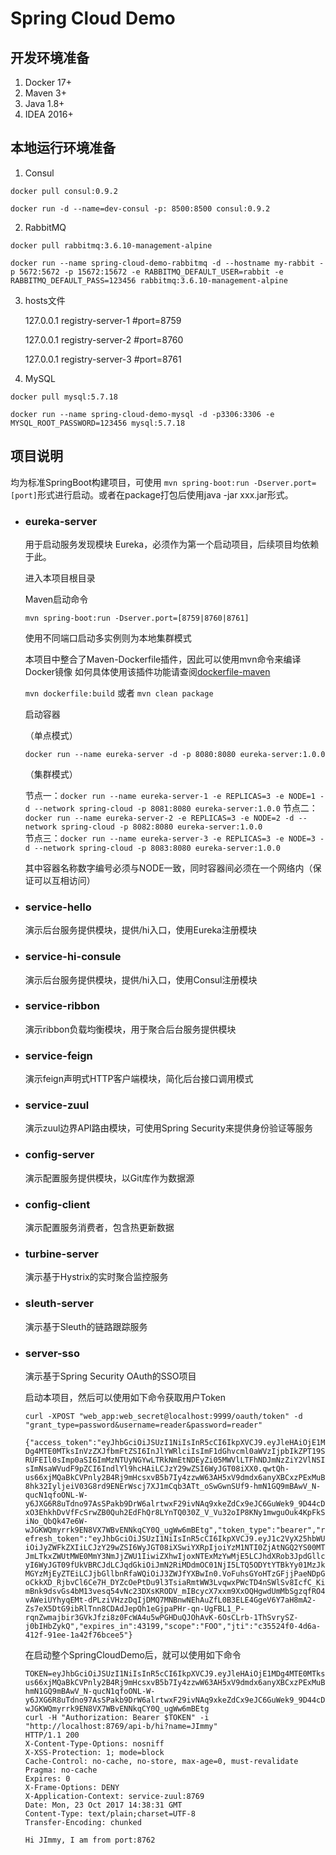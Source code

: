 # Spring Cloud Demo

## 开发环境准备
1. Docker 17+
2. Maven 3+
3. Java 1.8+
4. IDEA 2016+

## 本地运行环境准备
1. Consul

`docker pull consul:0.9.2`

`docker run -d --name=dev-consul -p: 8500:8500 consul:0.9.2`

2. RabbitMQ

`docker pull rabbitmq:3.6.10-management-alpine`

`docker run --name spring-cloud-demo-rabbitmq -d --hostname my-rabbit -p 5672:5672 -p 15672:15672 -e RABBITMQ_DEFAULT_USER=rabbit -e RABBITMQ_DEFAULT_PASS=123456 rabbitmq:3.6.10-management-alpine`

3. hosts文件 

    127.0.0.1       registry-server-1  #port=8759
    
    127.0.0.1       registry-server-2  #port=8760
    
    127.0.0.1       registry-server-3  #port=8761

4. MySQL

`docker pull mysql:5.7.18`

`docker run --name spring-cloud-demo-mysql -d -p3306:3306 -e MYSQL_ROOT_PASSWORD=123456 mysql:5.7.18`

## 项目说明

均为标准SpringBoot构建项目，可使用 `mvn spring-boot:run -Dserver.port=[port]`形式进行启动。或者在package打包后使用java -jar xxx.jar形式。
- ### eureka-server 
    
    用于启动服务发现模块 Eureka，必须作为第一个启动项目，后续项目均依赖于此。
    
    进入本项目根目录
    
    Maven启动命令

    `mvn spring-boot:run -Dserver.port=[8759|8760|8761]`

    使用不同端口启动多实例则为本地集群模式
    
    本项目中整合了Maven-Dockerfile插件，因此可以使用mvn命令来编译Docker镜像
    如何具体使用该插件功能请查阅[dockerfile-maven](https://github.com/spotify/dockerfile-maven)
    
    `mvn dockerfile:build` 或者 `mvn clean package`
    
    启动容器
    
    （单点模式）
    
    `docker run --name eureka-server -d -p 8080:8080 eureka-server:1.0.0`
    
    （集群模式）
    
    节点一：`docker run --name eureka-server-1 -e REPLICAS=3 -e NODE=1 -d --network spring-cloud -p 8081:8080 eureka-server:1.0.0`
    节点二：`docker run --name eureka-server-2 -e REPLICAS=3 -e NODE=2 -d --network spring-cloud -p 8082:8080 eureka-server:1.0.0`    
    节点三：`docker run --name eureka-server-3 -e REPLICAS=3 -e NODE=3 -d --network spring-cloud -p 8083:8080 eureka-server:1.0.0`
    
    其中容器名称数字编号必须与NODE一致，同时容器间必须在一个网络内（保证可以互相访问）
    
- ### service-hello

    演示后台服务提供模块，提供/hi入口，使用Eureka注册模块
    
- ### service-hi-consule

    演示后台服务提供模块，提供/hi入口，使用Consul注册模块

- ### service-ribbon

    演示ribbon负载均衡模块，用于聚合后台服务提供模块
    
- ### service-feign

    演示feign声明式HTTP客户端模块，简化后台接口调用模式
    
- ### service-zuul

    演示zuul边界API路由模块，可使用Spring Security来提供身份验证等服务
    
- ### config-server

    演示配置服务提供模块，以Git库作为数据源

- ### config-client

    演示配置服务消费者，包含热更新数据

- ### turbine-server

    演示基于Hystrix的实时聚合监控服务

- ### sleuth-server

    演示基于Sleuth的链路跟踪服务

- ### server-sso

    演示基于Spring Security OAuth的SSO项目
    
    启动本项目，然后可以使用如下命令获取用户Token
    
    `curl -XPOST "web_app:web_secret@localhost:9999/oauth/token" -d "grant_type=password&username=reader&password=reader"`
    
    `{"access_token":"eyJhbGciOiJSUzI1NiIsInR5cCI6IkpXVCJ9.eyJleHAiOjE1MDg4MTE0MTksInVzZXJfbmFtZSI6InJlYWRlciIsImF1dGhvcml0aWVzIjpbIkZPT19SRUFEIl0sImp0aSI6ImMzNTUyNGYwLTRkNmEtNDEyZi05MWVlLTFhNDJmNzZiY2VlNSIsImNsaWVudF9pZCI6IndlYl9hcHAiLCJzY29wZSI6WyJGT08iXX0.qwtQh-us66xjMQaBkCVPnly2B4Rj9mHcsxvB5b7Iy4zzwW63AH5xV9dmdx6anyXBCxzPExMuB8hk32IyljeiV03G8rd9ENErWscj7XJ1mCqb3ATt_oSwGwnSUf9-hmN1GQ9mBAwV_N-qucN1qfoONL-W-y6JXG6R8uTdno97AsSPakb9DrW6alrtwxF29ivNAq9xkeZdCx9eJC6GuWek9_9D44cDxO3EhkhDvVfFcSrwZB0Quh2EdFhQr8LYnTQ030Z_V_Vu32oIP8KNy1mwguOuk4KpFkSiNo_QbQk47e6W-wJGKWQmyrrk9EN8VX7WBvENNkqCY0Q_ugWw6mBEtg","token_type":"bearer","refresh_token":"eyJhbGciOiJSUzI1NiIsInR5cCI6IkpXVCJ9.eyJ1c2VyX25hbWUiOiJyZWFkZXIiLCJzY29wZSI6WyJGT08iXSwiYXRpIjoiYzM1NTI0ZjAtNGQ2YS00MTJmLTkxZWUtMWE0MmY3NmJjZWU1IiwiZXhwIjoxNTExMzYwMjE5LCJhdXRob3JpdGllcyI6WyJGT09fUkVBRCJdLCJqdGkiOiJmN2RiMDdmOC01NjI5LTQ5ODYtYTBkYy01MzJkMGYzMjEyZTEiLCJjbGllbnRfaWQiOiJ3ZWJfYXBwIn0.VoFuhsGYoHTzGFjjPaeNDpGoCkkXD_RjbvCl6Ce7H_DYZcOePtDu9l3TsiaRmtWW3LvqwxPWcTD4nSWlSv8IcfC_KimBnk9dsvGs4bM13vesq54vNc23DXsKRODV_mIBcycX7xxm9XxOQHgwdUmMbSgzqfRO4vAWeiUYhyqEMt-dPLziVHzzDqIjDMQ7MNBnwNEhAuZfL0B3ELE4GgeV6Y7aH8mA2-Zs7eX5DtG9ibRlTnn8CDAdJepQh1eGjpaPHr-qn-UgFBL1_P-rqnZwmajbir3GVkJfzi8z0FcWA4u5wPGHDuQJOhAvK-6OsCLrb-1ThSvrySZ-j0bIHbZykQ","expires_in":43199,"scope":"FOO","jti":"c35524f0-4d6a-412f-91ee-1a42f76bcee5"}`
    
    在启动整个SpringCloudDemo后，就可以使用如下命令
    ```
    TOKEN=eyJhbGciOiJSUzI1NiIsInR5cCI6IkpXVCJ9.eyJleHAiOjE1MDg4MTE0MTksInVzZXJfbmFtZSI6InJlYWRlciIsImF1dGhvcml0aWVzIjpbIkZPT19SRUFEIl0sImp0aSI6ImMzNTUyNGYwLTRkNmEtNDEyZi05MWVlLTFhNDJmNzZiY2VlNSIsImNsaWVudF9pZCI6IndlYl9hcHAiLCJzY29wZSI6WyJGT08iXX0.qwtQh-us66xjMQaBkCVPnly2B4Rj9mHcsxvB5b7Iy4zzwW63AH5xV9dmdx6anyXBCxzPExMuB8hk32IyljeiV03G8rd9ENErWscj7XJ1mCqb3ATt_oSwGwnSUf9-hmN1GQ9mBAwV_N-qucN1qfoONL-W-y6JXG6R8uTdno97AsSPakb9DrW6alrtwxF29ivNAq9xkeZdCx9eJC6GuWek9_9D44cDxO3EhkhDvVfFcSrwZB0Quh2EdFhQr8LYnTQ030Z_V_Vu32oIP8KNy1mwguOuk4KpFkSiNo_QbQk47e6W-wJGKWQmyrrk9EN8VX7WBvENNkqCY0Q_ugWw6mBEtg
    curl -H "Authorization: Bearer $TOKEN" -i "http://localhost:8769/api-b/hi?name=JImmy"
    HTTP/1.1 200 
    X-Content-Type-Options: nosniff
    X-XSS-Protection: 1; mode=block
    Cache-Control: no-cache, no-store, max-age=0, must-revalidate
    Pragma: no-cache
    Expires: 0
    X-Frame-Options: DENY
    X-Application-Context: service-zuul:8769
    Date: Mon, 23 Oct 2017 14:38:31 GMT
    Content-Type: text/plain;charset=UTF-8
    Transfer-Encoding: chunked
    
    Hi JImmy, I am from port:8762
    
    ```